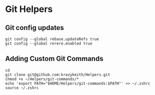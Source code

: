 # Git Helpers

## Git config updates

```shell
git config --global rebase.updateRefs true
git config --global rerere.enabled true
```

## Adding Custom Git Commands

```shell
cd
git clone git@github.com:krazykeith/Helpers.git
chmod +x ~/Helpers/git-commands/*
echo 'export PATH="$HOME/Helpers/git-commands:$PATH"' >> ~/.zshrc
source ~/.zshrc
```
